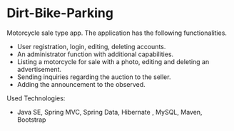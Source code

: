 # Dirt-Bike-Parking
Motorcycle sale type app. The application has the following functionalities.
- User registration, login, editing, deleting accounts.
- An administrator function with additional capabilities.
- Listing a motorcycle for sale with a photo, editing and deleting an advertisement.
- Sending inquiries regarding the auction to the seller.
- Adding the announcement to the observed.

Used Technologies:
- Java SE, Spring MVC, Spring Data, Hibernate , MySQL, Maven, Bootstrap
